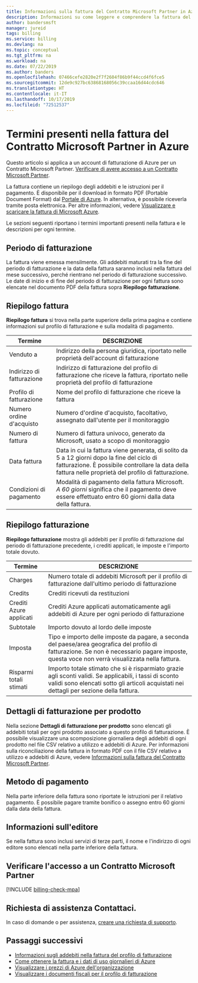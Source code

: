 ```yaml
---
title: Informazioni sulla fattura del Contratto Microsoft Partner in Azure
description: Informazioni su come leggere e comprendere la fattura del Contratto Microsoft Partner in Azure
author: bandersmsft
manager: jureid
tags: billing
ms.service: billing
ms.devlang: na
ms.topic: conceptual
ms.tgt_pltfrm: na
ms.workload: na
ms.date: 07/22/2019
ms.author: banders
ms.openlocfilehash: 07466cefe2820e2f7f2604f86b9f44ccd4f6fce5
ms.sourcegitcommit: 12de9c927bc63868168056c39ccaa16d44cdc646
ms.translationtype: HT
ms.contentlocale: it-IT
ms.lasthandoff: 10/17/2019
ms.locfileid: "72512537"
---
```

# <a name="terms-in-your-microsoft-partner-agreement-invoice"></a>Termini presenti nella fattura del Contratto Microsoft Partner in Azure

Questo articolo si applica a un account di fatturazione di Azure per un Contratto Microsoft Partner. [Verificare di avere accesso a un Contratto Microsoft Partner](#check-access-to-a-microsoft-partner-agreement).

La fattura contiene un riepilogo degli addebiti e le istruzioni per il pagamento. È disponibile per il download in formato PDF (Portable Document Format) dal [Portale di Azure](https://portal.azure.com/). In alternativa, è possibile riceverla tramite posta elettronica. Per altre informazioni, vedere [Visualizzare e scaricare la fattura di Microsoft Azure](billing-download-azure-invoice.md).

Le sezioni seguenti riportano i termini importanti presenti nella fattura e le descrizioni per ogni termine.

## <a name="billing-period"></a>Periodo di fatturazione

La fattura viene emessa mensilmente. Gli addebiti maturati tra la fine del periodo di fatturazione e la data della fattura saranno inclusi nella fattura del mese successivo, perché rientrano nel periodo di fatturazione successivo. Le date di inizio e di fine del periodo di fatturazione per ogni fattura sono elencate nel documento PDF della fattura sopra **Riepilogo fatturazione**.

## <a name="invoice-summary"></a>Riepilogo fattura

**Riepilogo fattura** si trova nella parte superiore della prima pagina e contiene informazioni sul profilo di fatturazione e sulla modalità di pagamento.

<!-- add screenshot -->

| Termine | DESCRIZIONE |
| --- | --- |
| Venduto a |Indirizzo della persona giuridica, riportato nelle proprietà dell'account di fatturazione|
| Indirizzo di fatturazione |Indirizzo di fatturazione del profilo di fatturazione che riceve la fattura, riportato nelle proprietà del profilo di fatturazione|
| Profilo di fatturazione |Nome del profilo di fatturazione che riceve la fattura |
| Numero ordine d'acquisto |Numero d'ordine d'acquisto, facoltativo, assegnato dall'utente per il monitoraggio |
| Numero di fattura |Numero di fattura univoco, generato da Microsoft, usato a scopo di monitoraggio |
| Data fattura |Data in cui la fattura viene generata, di solito da 5 a 12 giorni dopo la fine del ciclo di fatturazione. È possibile controllare la data della fattura nelle proprietà del profilo di fatturazione.|
| Condizioni di pagamento |Modalità di pagamento della fattura Microsoft. *A 60 giorni* significa che il pagamento deve essere effettuato entro 60 giorni dalla data della fattura. |

## <a name="billing-summary"></a>Riepilogo fatturazione

**Riepilogo fatturazione** mostra gli addebiti per il profilo di fatturazione dal periodo di fatturazione precedente, i crediti applicati, le imposte e l'importo totale dovuto.

<!-- add screenshot -->

| Termine | DESCRIZIONE |
| --- | --- |
| Charges|Numero totale di addebiti Microsoft per il profilo di fatturazione dall'ultimo periodo di fatturazione |
| Credits |Crediti ricevuti da restituzioni |
| Crediti Azure applicati | Crediti Azure applicati automaticamente agli addebiti di Azure per ogni periodo di fatturazione |
| Subtotale |Importo dovuto al lordo delle imposte |
| Imposta |Tipo e importo delle imposte da pagare, a seconda del paese/area geografica del profilo di fatturazione. Se non è necessario pagare imposte, questa voce non verrà visualizzata nella fattura. |
| Risparmi totali stimati |Importo totale stimato che si è risparmiato grazie agli sconti validi. Se applicabili, i tassi di sconto validi sono elencati sotto gli articoli acquistati nei dettagli per sezione della fattura. |


## <a name="billing-details-by-product"></a>Dettagli di fatturazione per prodotto

Nella sezione **Dettagli di fatturazione per prodotto** sono elencati gli addebiti totali per ogni prodotto associato a questo profilo di fatturazione. È possibile visualizzare una scomposizione giornaliera degli addebiti di ogni prodotto nel file CSV relativo a utilizzo e addebiti di Azure. Per informazioni sulla riconciliazione della fattura in formato PDF con il file CSV relativo a utilizzo e addebiti di Azure, vedere [Informazioni sulla fattura del Contratto Microsoft Partner](billing-mpa-understand-your-bill.md).

## <a name="how-to-pay"></a>Metodo di pagamento

Nella parte inferiore della fattura sono riportate le istruzioni per il relativo pagamento. È possibile pagare tramite bonifico o assegno entro 60 giorni dalla data della fattura.

## <a name="publisher-information"></a>Informazioni sull'editore

Se nella fattura sono inclusi servizi di terze parti, il nome e l'indirizzo di ogni editore sono elencati nella parte inferiore della fattura.

## <a name="check-access-to-a-microsoft-partner-agreement"></a>Verificare l'accesso a un Contratto Microsoft Partner
[!INCLUDE [billing-check-mpa](../../includes/billing-check-mpa.md)]

## <a name="need-help-contact-us"></a>Richiesta di assistenza Contattaci.

In caso di domande o per assistenza, [creare una richiesta di supporto](https://go.microsoft.com/fwlink/?linkid=2083458).

## <a name="next-steps"></a>Passaggi successivi

- [Informazioni sugli addebiti nella fattura del profilo di fatturazione](billing-mca-understand-your-bill.md)
- [Come ottenere la fattura e i dati di uso giornalieri di Azure](billing-download-azure-invoice-daily-usage-date.md)
- [Visualizzare i prezzi di Azure dell'organizzazione](billing-ea-pricing.md)
- [Visualizzare i documenti fiscali per il profilo di fatturazione](billing-mca-download-tax-document.md)
